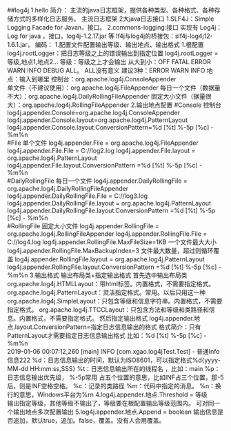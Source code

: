 ##log4j
1.hello
    简介：
        主流的java日志框架，提供各种类型、各种格式、各种存储方式的多样化日志服务。
    主流日志框架
        2大java日志接口
            1.SLF4J：Simple Logging Facade for Javan，接口。
            2.commons-logging:接口
        实现有
            Log4j：Log for java ，接口。log4j-1.2.17.jar
            等
            lf4j与log4j的桥接包：slf4j-log4j12-1.6.1.jar， 
    编码：
        1.配置文件配置输出等级、输出地点、输出格式
            1.根配置log4j.rootLogger：把日志等级之上的错误输出到指定位置
                log4j.rootLogger  = 等级,地点1,地点2...
                    等级：等级之上才会输出
                        从大到小：OFF FATAL ERROR WARN INFO DEBUG ALL。 ALL没有意义
                        建议3种：ERROR WARN INFO
                    地点：输入到哪里
                        控制台：org.apache.log4j.ConsoleAppender  
                        单文件（不建议使用）：org.apache.log4j.FileAppender
                        每日一个文件（数据量不大）：org.apache.log4j.DailyRollingFileAppender
                        固定大小文件（据量很大）：org.apache.log4j.RollingFileAppender
        2.输出地点配置
            #Console    控制台
            log4j.appender.Console=org.apache.log4j.ConsoleAppender  
            log4j.appender.Console.layout=org.apache.log4j.PatternLayout  
            log4j.appender.Console.layout.ConversionPattern=%d [%t] %-5p [%c] - %m%n         
            #File   单个文件
            log4j.appender.File = org.apache.log4j.FileAppender
            log4j.appender.File.File = C://log2.log
            log4j.appender.File.layout = org.apache.log4j.PatternLayout
            log4j.appender.File.layout.ConversionPattern =%d [%t] %-5p [%c] - %m%n                         
            #DailyRollingFile   每日一个文件
            log4j.appender.DailyRollingFile = org.apache.log4j.DailyRollingFileAppender
            log4j.appender.DailyRollingFile.File = C://log3.log
            log4j.appender.DailyRollingFile.layout = org.apache.log4j.PatternLayout
            log4j.appender.DailyRollingFile.layout.ConversionPattern =%d [%t] %-5p [%c] - %m%n            
            #RollingFile    固定大小文件
            log4j.appender.RollingFile = org.apache.log4j.RollingFileAppender
            log4j.appender.RollingFile.File = C://log4.log
            log4j.appender.RollingFile.MaxFileSize=1KB      一个文件最大大小
            log4j.appender.RollingFile.MaxBackupIndex=3     文件最大数量，超过则循环覆盖
            log4j.appender.RollingFile.layout = org.apache.log4j.PatternLayout
            log4j.appender.RollingFile.layout.ConversionPattern =%d [%t] %-5p [%c] - %m%n
        3.输出格式
            输出布局类+指定输出格式
            首先选中输出布局类
                org.apache.log4j.HTMLLayout：带html标签。内置格式，不需要指定格式。
                org.apache.log4j.PatternLayout：灵活指定格式。常用。以后只用这一种
                org.apache.log4j.SimpleLayout：只包含等级和信息字符串。内置格式，不需要指定格式。
                org.apache.log4j.TTCCLayout：只包含方法和等级和类路径和信息。内置格式，不需要指定格式。
            然后指定输出格式
                log4j.appender.地点.layout.ConversionPattern=指定日志信息输出的格式 
                格式简介：只有PatternLayout才需要指定日志信息输出格式
                    比如：%d [%t] %-5p [%c] - %m%n   
                        2019-01-06 00:07:12,260 [main] INFO  [com.xgao.log4jTest.Test] - 普通Info信息222
                    %d：日志信息输出的时间，默认为ISO8601，可以指定格式%d{yyyy-MM-dd HH:mm:ss,SSS}
                    %t：日志信息输出所在的线程名 ，比如：main
                    %p：日志信息输出优先级， %-5p常用  占五个位置的意思，比如INF占三个位置，那-5后，则是INF空格空格。 
                    %c：记录的类路径
                    %m：代码中指定的消息。
                    %n：换行的意思，Windows平台为%rn
        4.log4j.appender.地点.Threshold = 等级		
            输出指定等级，其他等级不输出了，等级要在根配置输出等级范围内。
            可对同一个输出地点多次配置输出
        5.log4j.appender.地点.Append = boolean
            输出信息是否追加，默认true，追加。false，覆盖。没有人会用覆盖。